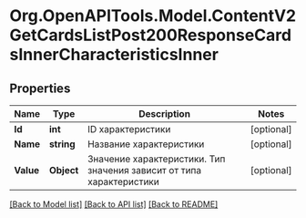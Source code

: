 # Org.OpenAPITools.Model.ContentV2GetCardsListPost200ResponseCardsInnerCharacteristicsInner

## Properties

Name | Type | Description | Notes
------------ | ------------- | ------------- | -------------
**Id** | **int** | ID характеристики | [optional] 
**Name** | **string** | Название характеристики | [optional] 
**Value** | **Object** | Значение характеристики. Тип значения зависит от типа характеристики | [optional] 

[[Back to Model list]](../README.md#documentation-for-models) [[Back to API list]](../README.md#documentation-for-api-endpoints) [[Back to README]](../README.md)

